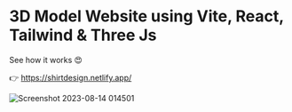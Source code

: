# 3D Model Website using Vite, React, Tailwind & Three Js

See how it works 😍

👉 https://shirtdesign.netlify.app/

![Screenshot 2023-08-14 014501](https://github.com/Sachintha-Samarathunga/threejs/assets/98406068/98b32c0c-b974-4c20-b516-ac3dee688a71)

